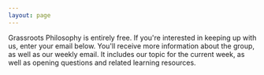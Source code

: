 ```yaml
---
layout: page
---
```


Grassroots Philosophy is entirely free. If you're interested in keeping up with us, enter your email below. You'll receive more information about the group, as well as our weekly email. It includes our topic for the current week, as well as opening questions and related learning resources. 
